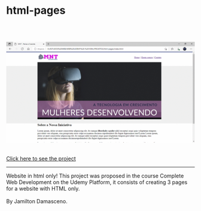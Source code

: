 # html-pages
<br/> <br/>

<!--gif presentation of the page-->
![Presentation of the page](https://github.com/IsadoraVanderlan/html-pages/blob/main/Apresenta%C3%A7%C3%A3o%20da%20pagina.gif)

<br/>
<a href="https://isadoravanderlan.github.io/html-pages/">Click here to see the project</a>
<br/><hr/>

Website in html only!
This project was proposed in the course Complete Web Development on the Udemy Platform, it consists of creating 3 pages for a website with HTML only.
<br/><br/>
By Jamilton Damasceno.
